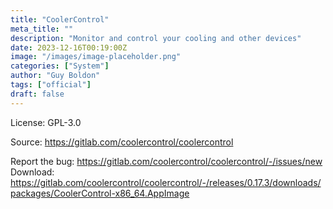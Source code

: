 ```yaml
---
title: "CoolerControl"
meta_title: ""
description: "Monitor and control your cooling and other devices"
date: 2023-12-16T00:19:00Z
image: "/images/image-placeholder.png"
categories: ["System"]
author: "Guy Boldon"
tags: ["official"]
draft: false
---
```


License: GPL-3.0

Source: https://gitlab.com/coolercontrol/coolercontrol

Report the bug: https://gitlab.com/coolercontrol/coolercontrol/-/issues/new    
Download: https://gitlab.com/coolercontrol/coolercontrol/-/releases/0.17.3/downloads/packages/CoolerControl-x86_64.AppImage
